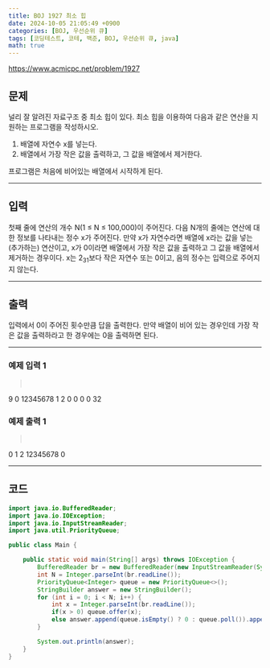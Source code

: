 ```yaml
---
title: BOJ 1927 최소 힙
date: 2024-10-05 21:05:49 +0900
categories: [BOJ, 우선순위 큐]
tags: [코딩테스트, 코테, 백준, BOJ, 우선순위 큐, java]
math: true
---
```


<https://www.acmicpc.net/problem/1927>

## 문제
널리 잘 알려진 자료구조 중 최소 힙이 있다. 최소 힙을 이용하여 다음과 같은 연산을 지원하는 프로그램을 작성하시오.

1. 배열에 자연수 x를 넣는다.
2. 배열에서 가장 작은 값을 출력하고, 그 값을 배열에서 제거한다.

프로그램은 처음에 비어있는 배열에서 시작하게 된다.

---
## 입력
첫째 줄에 연산의 개수 N(1 ≤ N ≤ 100,000)이 주어진다. 다음 N개의 줄에는 연산에 대한 정보를 나타내는 정수 x가 주어진다. 만약 x가 자연수라면 배열에 x라는 값을 넣는(추가하는) 연산이고, x가 0이라면 배열에서 가장 작은 값을 출력하고 그 값을 배열에서 제거하는 경우이다. x는 $2_{31}$보다 작은 자연수 또는 0이고, 음의 정수는 입력으로 주어지지 않는다.

---
## 출력
입력에서 0이 주어진 횟수만큼 답을 출력한다. 만약 배열이 비어 있는 경우인데 가장 작은 값을 출력하라고 한 경우에는 0을 출력하면 된다.

---
### 예제 입력 1
> <pre>
9
0
12345678
1
2
0
0
0
0
32
> </pre>

### 예제 출력 1
> <pre>
0
1
2
12345678
0
> </pre>

---
## 코드

```java
import java.io.BufferedReader;
import java.io.IOException;
import java.io.InputStreamReader;
import java.util.PriorityQueue;

public class Main {

    public static void main(String[] args) throws IOException {
        BufferedReader br = new BufferedReader(new InputStreamReader(System.in));
        int N = Integer.parseInt(br.readLine());
        PriorityQueue<Integer> queue = new PriorityQueue<>();
        StringBuilder answer = new StringBuilder();
        for (int i = 0; i < N; i++) {
            int x = Integer.parseInt(br.readLine());
            if(x > 0) queue.offer(x);
            else answer.append(queue.isEmpty() ? 0 : queue.poll()).append('\n');
        }

        System.out.println(answer);
    }
}
```
